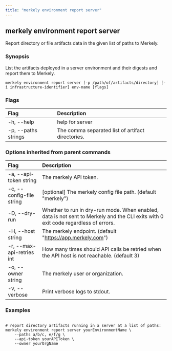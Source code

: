 ```yaml
---
title: "merkely environment report server"
---
```


## merkely environment report server

Report directory or file artifacts data in the given list of paths to Merkely.

### Synopsis


List the artifacts deployed in a server environment and their digests 
and report them to Merkely. 


```shell
merkely environment report server [-p /path/of/artifacts/directory] [-i infrastructure-identifier] env-name [flags]
```

### Flags
| Flag | Description |
| :--- | :--- |
|    -h, --help  |  help for server  |
|    -p, --paths strings  |  The comma separated list of artifact directories.  |


### Options inherited from parent commands
| Flag | Description |
| :--- | :--- |
|    -a, --api-token string  |  The merkely API token.  |
|    -c, --config-file string  |  [optional] The merkely config file path. (default "merkely")  |
|    -D, --dry-run  |  Whether to run in dry-run mode. When enabled, data is not sent to Merkely and the CLI exits with 0 exit code regardless of errors.  |
|    -H, --host string  |  The merkely endpoint. (default "https://app.merkely.com")  |
|    -r, --max-api-retries int  |  How many times should API calls be retried when the API host is not reachable. (default 3)  |
|    -o, --owner string  |  The merkely user or organization.  |
|    -v, --verbose  |  Print verbose logs to stdout.  |


### Examples

```shell

# report directory artifacts running in a server at a list of paths:
merkely environment report server yourEnvironmentName \
	--paths a/b/c, e/f/g \
	--api-token yourAPIToken \
	--owner yourOrgName  

```

